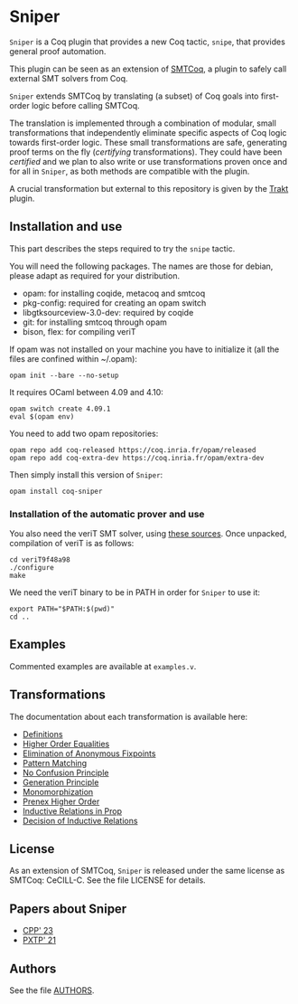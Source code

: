 # Sniper

`Sniper` is a Coq plugin that provides a new Coq tactic, `snipe`, that
provides general proof automation.

This plugin can be seen as an extension of [SMTCoq](https://smtcoq.github.io), a
plugin to safely call external SMT solvers from Coq. 

`Sniper` extends
SMTCoq by translating (a subset) of Coq goals into first-order logic
before calling SMTCoq.

The translation is implemented through a combination of modular, small
transformations that independently eliminate specific aspects of Coq
logic towards first-order logic. These small transformations are safe,
generating proof terms on the fly (*certifying* transformations). 
They could have been *certified* and we plan to also write or use transformations proven once and for all in `Sniper`, as both methods are compatible with the plugin.

A
crucial transformation but external to this repository is given by the
[Trakt](https://ecrancemerce.github.io/trakt/#/) plugin.


## Installation and use

This part describes the steps required to try the `snipe` tactic.


You will need the following packages. The names are those for debian, please adapt as required for your distribution.
- opam: for installing coqide, metacoq and smtcoq
- pkg-config: required for creating an opam switch
- libgtksourceview-3.0-dev: required by coqide
- git: for installing smtcoq through opam
- bison, flex: for compiling veriT

If opam was not installed on your machine you have to initialize it (all the files are confined within ~/.opam):
```
opam init --bare --no-setup
```

It requires OCaml between 4.09 and 4.10:
```
opam switch create 4.09.1
eval $(opam env)
```

You need to add two opam repositories:
```
opam repo add coq-released https://coq.inria.fr/opam/released
opam repo add coq-extra-dev https://coq.inria.fr/opam/extra-dev
```

Then simply install this version of `Sniper`:
```
opam install coq-sniper
```

### Installation of the automatic prover and use

You also need the veriT SMT solver, using [these sources](https://www.lri.fr/~keller/Documents-recherche/Smtcoq/veriT9f48a98.tar.gz).
Once unpacked, compilation of veriT is as follows:
```
cd veriT9f48a98
./configure
make
```

We need the veriT binary to be in PATH in order for `Sniper` to use it:
```
export PATH="$PATH:$(pwd)"
cd ..
```

## Examples

Commented examples are available at ``examples.v``.

## Transformations

The documentation about each transformation is available here:

* [Definitions](definitions.md)
* [Higher Order Equalities](hoeq.md)
* [Elimination of Anonymous Fixpoints](fix.md)
* [Pattern Matching](pm.md)
* [No Confusion Principle](noconf.md)
* [Generation Principle](gen.md)
* [Monomorphization](mono.md)
* [Prenex Higher Order](ho.md)
* [Inductive Relations in Prop](indrelprop.md)
* [Decision of Inductive Relations](decide.md)

## License
As an extension of SMTCoq, `Sniper` is released under the same license
as SMTCoq: CeCILL-C. See the file LICENSE for details.

## Papers about Sniper

* [CPP' 23](https://arxiv.org/pdf/2204.02643.pdf)
* [PXTP' 21](https://hal.science/hal-03328935/document)


## Authors
See the file [AUTHORS](https://github.com/smtcoq/sniper/blob/master/AUTHORS).
